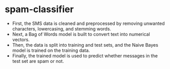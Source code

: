 # spam-classifier

- First, the SMS data is cleaned and preprocessed by removing unwanted characters, lowercasing, and stemming words.
- Next, a Bag of Words model is built to convert text into numerical vectors.
- Then, the data is split into training and test sets, and the Naive Bayes model is trained on the training data.
- Finally, the trained model is used to predict whether messages in the test set are spam or not.
